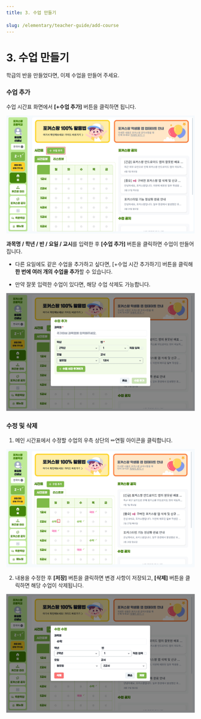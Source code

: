 ```yaml
---
title: 3. 수업 만들기

slug: /elementary/teacher-guide/add-course
---
```


# 3. 수업 만들기

학급의 반을 만들었다면, 이제 수업을 만들어 주세요.

### 수업 추가

수업 시간표 화면에서 **[+수업 추가]** 버튼을 클릭하면 됩니다.

![](/img/kr/elementary/teacher/03-01.jpg)

**과목명 / 학년 / 반 / 요일 / 교시**를 입력한 후 **[수업 추가]** 버튼을 클릭하면 수업이 만들어집니다.

- 다른 요일에도 같은 수업을 추가하고 싶다면, [+수업 시간 추가하기] 버튼을 클릭해 **한 번에 여러 개의 수업을 추가**할 수 있습니다.

- 만약 잘못 입력한 수업이 있다면, 해당 수업 삭제도 가능합니다.

![](/img/kr/elementary/teacher/03-02.jpg)

### 수정 및 삭제

1. 메인 시간표에서 수정할 수업의 우측 상단의 ✏연필 아이콘을 클릭합니다.

![](/img/kr/elementary/teacher/03-03.jpg)

2. 내용을 수정한 후 **[저장]** 버튼을 클릭하면 변경 사항이 저장되고, **[삭제]** 버튼을 클릭하면 해당 수업이 삭제됩니다.

![](/img/kr/elementary/teacher/03-04.jpg)

